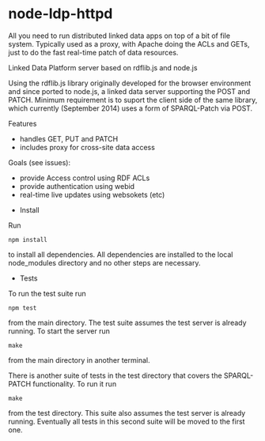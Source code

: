 node-ldp-httpd
==============

All you need to run distributed linked data apps on top of a bit of file system.  Typically used as a proxy, with Apache doing the ACLs and GETs, just to do the fast real-time patch of data resources.

Linked Data Platform server based on rdflib.js and node.js

Using the rdflib.js library originally developed for the browser environment
and since ported to node.js, a linked data server supporting the POST and PATCH.
Minimum requirement is to suport the client side of the same library, which currently (September 2014)
uses a form of SPARQL-Patch via POST.

Features

- handles GET, PUT and PATCH
- includes proxy for cross-site data access

Goals (see issues):

- provide Access control using RDF ACLs
- provide authentication using webid
- real-time live updates using websokets (etc)


* Install

Run

    npm install

to install all dependencies. All dependencies are installed to the local node_modules directory and no other steps are necessary.

* Tests

To run the test suite run

    npm test

from the main directory. The test suite assumes the test server is already running. To start the server run

    make

from the main directory in another terminal.

There is another suite of tests in the test directory that covers the SPARQL-PATCH functionality. To run it run

    make

from the test directory. This suite also assumes the test server is already running. Eventually all tests in this second suite will be moved to the first one.
